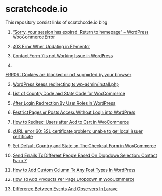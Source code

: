 # scratchcode.io
This repository consist links of scratchcode.io blog


1) <a href="https://www.scratchcode.io/sorry-your-session-has-expired-return-to-homepage-wordpress-woocommerce-error/" target="_blank">“Sorry, your session has expired. Return to homepage” – WordPress WooCommerce Error</a>

2) <a href="https://www.scratchcode.io/403-error-when-updating-in-elementor/" target="_blank">403 Error When Updating in Elementor</a>

1) <a href="https://www.scratchcode.io/contact-form-7-is-not-working-issues/" target="_blank">Contact Form 7 is not Working Issue in WordPress</a>

2) <a href="https://www.scratchcode.io/cookies-are-blocked-or-not-supported-by-your-browser/" target="_blank"> 	
ERROR: Cookies are blocked or not supported by your browser</a>

3) <a href="https://www.scratchcode.io/wordpress-keeps-redirecting-to-wp-admin-install-php/" target="_blank">WordPress keeps redirecting to wp-admin/install.php</a>

4) <a href="https://www.scratchcode.io/list-of-country-code-and-state-code-for-woocommerce/" target="_blank">List of Country Code and State Code for WooCommerce</a>

5) <a href="https://www.scratchcode.io/after-login-redirection-by-user-roles-in-wordpress/" target="_blank">After Login Redirection By User Roles in WordPress</a>

6) <a href="https://www.scratchcode.io/how-to-restrict-pages-or-posts-access-without-login-into-wordpress/" target="_blank">Restrict Pages or Posts Access Without Login into WordPress</a>

7) <a href="https://www.scratchcode.io/how-to-redirect-users-after-add-to-cart/" target="_blank">How to Redirect Users after Add to Cart in WooCommerce</a>

8) <a href="https://www.scratchcode.io/curl-error-ssl-certificate-problem-unable-to-get-local-issuer-certificate/" target="_blank">cURL error 60: SSL certificate problem: unable to get local issuer certificate</a>

9) <a href="https://www.scratchcode.io/set-default-country-and-state-on-the-checkout-form-in-woocommerce/" target="_blank">Set Default Country and State on The Checkout Form in WooCommerce</a>

10) <a href="https://www.scratchcode.io/send-emails-to-different-people-based-on-dropdown-selection-contact-form-7/" target="_blank">Send Emails To Different People Based On Dropdown Selection: Contact Form 7</a>

11) <a href="https://www.scratchcode.io/how-to-add-custom-column-to-any-post-types-in-wordpress/" target="_blank">How to Add Custom Column To Any Post Types In WordPress</a>

12) <a href="https://www.scratchcode.io/add-products-per-page-dropdown-in-woocommerce/" target="_blank">How To Add Products Per Page Dropdown In WooCommerce</a>

13) <a href="https://www.scratchcode.io/difference-between-events-and-observers-in-laravel/" target="_blank">Difference Between Events And Observers In Laravel</a>

